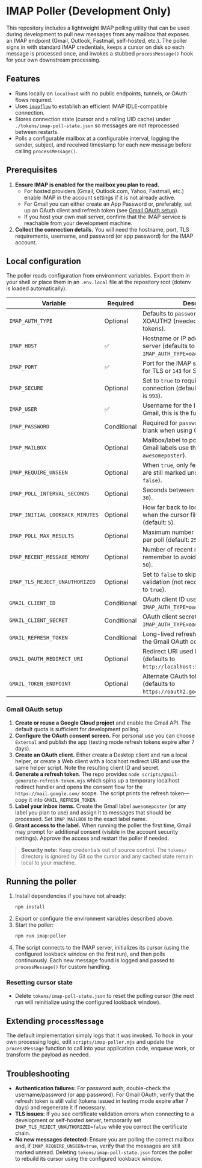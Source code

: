 # IMAP Poller (Development Only)

This repository includes a lightweight IMAP polling utility that can be used during development to pull new messages from any
mailbox that exposes an IMAP endpoint (Gmail, Outlook, Fastmail, self-hosted, etc.). The poller signs in with standard IMAP
credentials, keeps a cursor on disk so each message is processed once, and invokes a stubbed `processMessage()` hook for your
own downstream processing.

## Features

- Runs locally on `localhost` with no public endpoints, tunnels, or OAuth flows required.
- Uses [`imapflow`](https://github.com/postalsys/imapflow) to establish an efficient IMAP IDLE-compatible connection.
- Stores connection state (cursor and a rolling UID cache) under `./tokens/imap-poll-state.json` so messages are not reprocessed
  between restarts.
- Polls a configurable mailbox at a configurable interval, logging the sender, subject, and received timestamp for each new
  message before calling `processMessage()`.

## Prerequisites

1. **Ensure IMAP is enabled for the mailbox you plan to read.**
   - For hosted providers (Gmail, Outlook.com, Yahoo, Fastmail, etc.) enable IMAP in the account settings if it is not already
     active.
   - For Gmail you can either create an App Password or, preferably, set up an OAuth client and refresh token (see
     [Gmail OAuth setup](#gmail-oauth-setup)).
   - If you host your own mail server, confirm that the IMAP service is reachable from your development machine.
2. **Collect the connection details.** You will need the hostname, port, TLS requirements, username, and password (or app
   password) for the IMAP account.

## Local configuration

The poller reads configuration from environment variables. Export them in your shell or place them in an `.env.local` file at
the repository root (dotenv is loaded automatically).

| Variable | Required | Description |
| --- | --- | --- |
| `IMAP_AUTH_TYPE` | Optional | Defaults to `password`. Set to `oauth` to use XOAUTH2 (needed for Gmail refresh tokens). |
| `IMAP_HOST` | ✅ | Hostname or IP address of the IMAP server (defaults to `imap.gmail.com` when `IMAP_AUTH_TYPE=oauth`). |
| `IMAP_PORT` | ✅ | Port for the IMAP server (typically `993` for TLS or `143` for STARTTLS/plain). |
| `IMAP_SECURE` | Optional | Set to `true` to require an implicit TLS connection (default: `true` when the port is `993`). |
| `IMAP_USER` | ✅ | Username for the IMAP account (for Gmail, this is the full email address). |
| `IMAP_PASSWORD` | Conditional | Required for `password` auth mode. Leave blank when using OAuth. |
| `IMAP_MAILBOX` | Optional | Mailbox/label to poll (default: `INBOX`; for Gmail labels use the label name, e.g. `awesomeposter`). |
| `IMAP_REQUIRE_UNSEEN` | Optional | When `true`, only fetches messages that are still marked unseen/unread (default: `false`). |
| `IMAP_POLL_INTERVAL_SECONDS` | Optional | Seconds between poll cycles (default: `30`). |
| `IMAP_INITIAL_LOOKBACK_MINUTES` | Optional | How far back to look for messages when the cursor file does not exist (default: `5`). |
| `IMAP_POLL_MAX_RESULTS` | Optional | Maximum number of messages fetched per poll (default: `25`). |
| `IMAP_RECENT_MESSAGE_MEMORY` | Optional | Number of recent message UIDs to remember to avoid duplicates (default: `50`). |
| `IMAP_TLS_REJECT_UNAUTHORIZED` | Optional | Set to `false` to skip TLS certificate validation (not recommended; defaults to `true`). |
| `GMAIL_CLIENT_ID` | Conditional | OAuth client ID used when `IMAP_AUTH_TYPE=oauth`. |
| `GMAIL_CLIENT_SECRET` | Conditional | OAuth client secret used when `IMAP_AUTH_TYPE=oauth`. |
| `GMAIL_REFRESH_TOKEN` | Conditional | Long-lived refresh token obtained from the Gmail OAuth consent flow. |
| `GMAIL_OAUTH_REDIRECT_URI` | Optional | Redirect URI used by the helper script (defaults to `http://localhost:5555/oauth2callback`). |
| `GMAIL_TOKEN_ENDPOINT` | Optional | Alternate OAuth token endpoint (defaults to `https://oauth2.googleapis.com/token`). |

### Gmail OAuth setup

1. **Create or reuse a Google Cloud project** and enable the Gmail API. The default quota is sufficient for development
   polling.
2. **Configure the OAuth consent screen.** For personal use you can choose `External` and publish the app (testing mode refresh
   tokens expire after 7 days).
3. **Create an OAuth client.** Either create a Desktop client and run a local helper, or create a Web client with a localhost
   redirect URI and use the same helper script. Note the resulting client ID and secret.
4. **Generate a refresh token**. The repo provides `node scripts/gmail-generate-refresh-token.mjs` which spins up a temporary
   localhost redirect handler and opens the consent flow for the `https://mail.google.com/` scope. The script prints the refresh
   token—copy it into `GMAIL_REFRESH_TOKEN`.
5. **Label your inbox items.** Create the Gmail label `awesomeposter` (or any label you plan to use) and assign it to messages
   that should be processed. Set `IMAP_MAILBOX` to the exact label name.
6. **Grant access to the label.** When running the poller the first time, Gmail may prompt for additional consent (visible in
   the account security settings). Approve the access and restart the poller if needed.

> **Security note:** Keep credentials out of source control. The `tokens/` directory is ignored by Git so the cursor and any
> cached state remain local to your machine.

## Running the poller

1. Install dependencies if you have not already:
   ```bash
   npm install
   ```
2. Export or configure the environment variables described above.
3. Start the poller:
   ```bash
   npm run imap:poller
   ```
4. The script connects to the IMAP server, initializes its cursor (using the configured lookback window on the first run), and
   then polls continuously. Each new message found is logged and passed to `processMessage()` for custom handling.

### Resetting cursor state

- Delete `tokens/imap-poll-state.json` to reset the polling cursor (the next run will reinitialize using the configured lookback
  window).

## Extending `processMessage`

The default implementation simply logs that it was invoked. To hook in your own processing logic, edit `scripts/imap-poller.mjs`
and update the `processMessage` function to call into your application code, enqueue work, or transform the payload as needed.

## Troubleshooting

- **Authentication failures:** For password auth, double-check the username/password (or app password). For Gmail OAuth, verify
  that the refresh token is still valid (tokens issued in testing mode expire after 7 days) and regenerate it if necessary.
- **TLS issues:** If you see certificate validation errors when connecting to a development or self-hosted server, temporarily
  set `IMAP_TLS_REJECT_UNAUTHORIZED=false` while you correct the certificate chain.
- **No new messages detected:** Ensure you are polling the correct mailbox and, if `IMAP_REQUIRE_UNSEEN=true`, verify that the
  messages are still marked unread. Deleting `tokens/imap-poll-state.json` forces the poller to rebuild its cursor using the
  configured lookback window.
